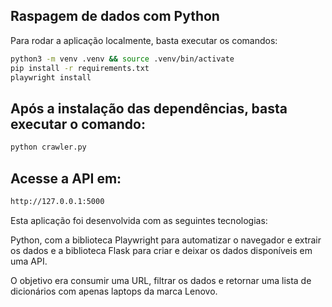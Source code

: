 ## Raspagem de dados com Python

Para rodar a aplicação localmente, basta executar os comandos:

```bash
python3 -m venv .venv && source .venv/bin/activate
pip install -r requirements.txt
playwright install

```

## Após a instalação das dependências, basta executar o comando:

```bash
python crawler.py

```
## Acesse a API em:

```bash
http://127.0.0.1:5000

```

Esta aplicação foi desenvolvida com as seguintes tecnologias:

Python, com a biblioteca Playwright para automatizar o navegador e extrair os dados e a biblioteca Flask para criar e deixar os dados disponíveis em uma API.


O objetivo era consumir uma URL, filtrar os dados e retornar uma lista de dicionários com apenas laptops da marca Lenovo.
